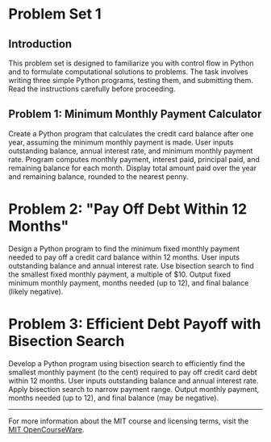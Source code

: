 # Problem Set 1

## Introduction

This problem set is designed to familiarize you with control flow in Python and to formulate computational solutions to problems. The task involves writing three simple Python programs, testing them, and submitting them. Read the instructions carefully before proceeding.

## Problem 1: Minimum Monthly Payment Calculator

Create a Python program that calculates the credit card balance after one year, assuming the minimum monthly payment is made. User inputs outstanding balance, annual interest rate, and minimum monthly payment rate. Program computes monthly payment, interest paid, principal paid, and remaining balance for each month. Display total amount paid over the year and remaining balance, rounded to the nearest penny.

# Problem 2: "Pay Off Debt Within 12 Months"

Design a Python program to find the minimum fixed monthly payment needed to pay off a credit card balance within 12 months. User inputs outstanding balance and annual interest rate. Use bisection search to find the smallest fixed monthly payment, a multiple of $10. Output fixed minimum monthly payment, months needed (up to 12), and final balance (likely negative).

# Problem 3: Efficient Debt Payoff with Bisection Search

Develop a Python program using bisection search to efficiently find the smallest monthly payment (to the cent) required to pay off credit card debt within 12 months. User inputs outstanding balance and annual interest rate. Apply bisection search to narrow payment range. Output monthly payment, months needed (up to 12), and final balance (may be negative).

---
For more information about the MIT course and licensing terms, visit the [MIT OpenCourseWare](http://ocw.mit.edu/terms).
